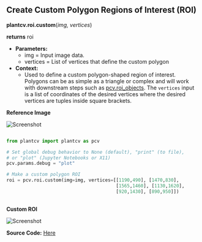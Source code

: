 ## Create Custom Polygon Regions of Interest (ROI) 

**plantcv.roi.custom**(*img, vertices*)

**returns** roi 

- **Parameters:**
    - img            = Input image data.
    - vertices       = List of vertices that define the custom polygon
- **Context:**
    - Used to define a custom polygon-shaped region of interest. Polygons 
    can be as simple as a triangle or complex and will work with downstream 
    steps such as [pcv.roi_objects](roi_objects.md). The `vertices` input 
    is a list of coordinates of the desired vertices where the desired vertices 
    are tuples inside square brackets. 

**Reference Image**

![Screenshot](img/documentation_images/roi_custom/rgb_img.jpg)

```python

from plantcv import plantcv as pcv

# Set global debug behavior to None (default), "print" (to file), 
# or "plot" (Jupyter Notebooks or X11)
pcv.params.debug = "plot"

# Make a custom polygon ROI
roi = pcv.roi.custom(img=img, vertices=[[1190,490], [1470,830], 
                                        [1565,1460], [1130,1620], 
                                        [920,1430], [890,950]])
                                      
```

**Custom ROI**

![Screenshot](img/documentation_images/roi_custom/custom_roi.jpg)

**Source Code:** [Here](https://github.com/danforthcenter/plantcv/blob/main/plantcv/plantcv/roi/roi_methods.py)
